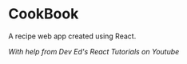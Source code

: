 # CookBook

A recipe web app created using React.

*With help from Dev Ed's React Tutorials on Youtube*


